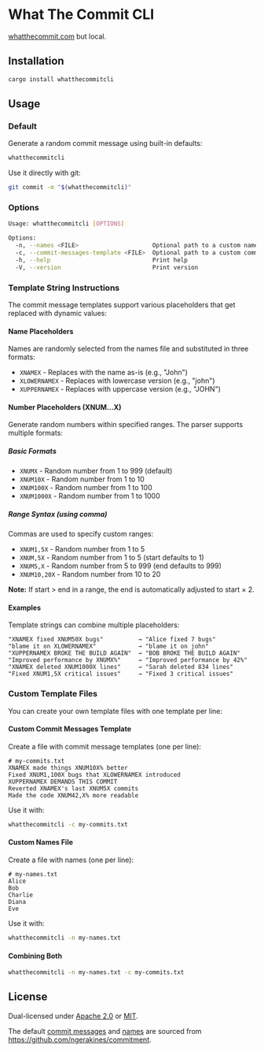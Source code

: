 # What The Commit CLI

[whatthecommit.com](https://whatthecommit.com) but local.

## Installation

```bash
cargo install whatthecommitcli
```

## Usage

### Default

Generate a random commit message using built-in defaults:

```bash
whatthecommitcli
```

Use it directly with git:

```bash
git commit -m "$(whatthecommitcli)"
```

### Options

```bash
Usage: whatthecommitcli [OPTIONS]

Options:
  -n, --names <FILE>                     Optional path to a custom names file
  -c, --commit-messages-template <FILE>  Optional path to a custom commit messages template file
  -h, --help                             Print help
  -V, --version                          Print version
```

### Template String Instructions

The commit message templates support various placeholders that get replaced with dynamic values:

#### Name Placeholders

Names are randomly selected from the names file and substituted in three formats:

- `XNAMEX` - Replaces with the name as-is (e.g., "John")
- `XLOWERNAMEX` - Replaces with lowercase version (e.g., "john")
- `XUPPERNAMEX` - Replaces with uppercase version (e.g., "JOHN")

#### Number Placeholders (XNUM...X)

Generate random numbers within specified ranges. The parser supports multiple formats:

##### Basic Formats

- `XNUMX` - Random number from 1 to 999 (default)
- `XNUM10X` - Random number from 1 to 10
- `XNUM100X` - Random number from 1 to 100
- `XNUM1000X` - Random number from 1 to 1000

##### Range Syntax (using comma)

Commas are used to specify custom ranges:

- `XNUM1,5X` - Random number from 1 to 5
- `XNUM,5X` - Random number from 1 to 5 (start defaults to 1)
- `XNUM5,X` - Random number from 5 to 999 (end defaults to 999)
- `XNUM10,20X` - Random number from 10 to 20

**Note:** If start > end in a range, the end is automatically adjusted to start × 2.

#### Examples

Template strings can combine multiple placeholders:

```
"XNAMEX fixed XNUM50X bugs"          → "Alice fixed 7 bugs"
"blame it on XLOWERNAMEX"            → "blame it on john"
"XUPPERNAMEX BROKE THE BUILD AGAIN"  → "BOB BROKE THE BUILD AGAIN"
"Improved performance by XNUMX%"     → "Improved performance by 42%"
"XNAMEX deleted XNUM1000X lines"     → "Sarah deleted 834 lines"
"Fixed XNUM1,5X critical issues"     → "Fixed 3 critical issues"
```

### Custom Template Files

You can create your own template files with one template per line:

#### Custom Commit Messages Template

Create a file with commit message templates (one per line):

```text
# my-commits.txt
XNAMEX made things XNUM10X% better
Fixed XNUM1,100X bugs that XLOWERNAMEX introduced
XUPPERNAMEX DEMANDS THIS COMMIT
Reverted XNAMEX's last XNUM5X commits
Made the code XNUM42,X% more readable
```

Use it with:

```bash
whatthecommitcli -c my-commits.txt
```

#### Custom Names File

Create a file with names (one per line):

```text
# my-names.txt
Alice
Bob
Charlie
Diana
Eve
```

Use it with:

```bash
whatthecommitcli -n my-names.txt
```

#### Combining Both

```bash
whatthecommitcli -n my-names.txt -c my-commits.txt
```

## License

Dual-licensed under [Apache 2.0](LICENSE-APACHE) or [MIT](LICENSE-MIT).

The default [commit messages](src/commit_messages.txt) and [names](src/names.txt)
are sourced from https://github.com/ngerakines/commitment.
